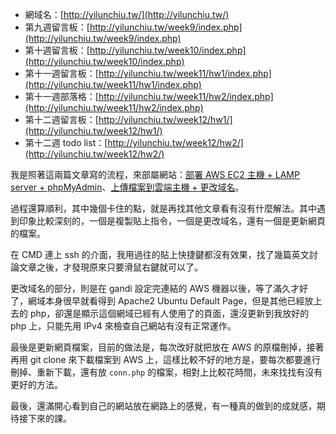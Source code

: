 * 網域名：[http://yilunchiu.tw/](http://yilunchiu.tw/)
* 第九週留言板：[http://yilunchiu.tw/week9/index.php](http://yilunchiu.tw/week9/index.php)
* 第十週留言板：[http://yilunchiu.tw/week10/index.php](http://yilunchiu.tw/week10/index.php)
* 第十一週留言板：[http://yilunchiu.tw/week11/hw1/index.php](http://yilunchiu.tw/week11/hw1/index.php)
* 第十一週部落格：[http://yilunchiu.tw/week11/hw2/index.php](http://yilunchiu.tw/week11/hw2/index.php)
* 第十二週留言板：[http://yilunchiu.tw/week12/hw1/](http://yilunchiu.tw/week12/hw1/)
* 第十二週 todo list：[http://yilunchiu.tw/week12/hw2/](http://yilunchiu.tw/week12/hw2/)

我是照著這兩篇文章寫的流程，來部屬網站：[部署 AWS EC2 主機 + LAMP server + phpMyAdmin](https://derek.coderbridge.io/2020/09/16/create-your-website/)、[上傳檔案到雲端主機 + 更改域名](https://derek.coderbridge.io/2020/09/17/create-your-website2/)。

過程還算順利，其中幾個卡住的點，就是再找其他文章看有沒有什麼解法。其中遇到印象比較深刻的，一個是複製貼上指令，一個是更改域名，還有一個是更新網頁的檔案。

在 CMD 連上 ssh 的介面，我用過往的貼上快捷鍵都沒有效果，找了幾篇英文討論文章之後，才發現原來只要滑鼠右鍵就可以了。

更改域名的部分，則是在 gandi 設定完連結的 AWS 機器以後，等了滿久才好了，網域本身很早就看得到 Apache2 Ubuntu Default Page，但是其他已經放上去的 php，卻還是顯示這個網域已經有人使用了的頁面，還沒更新到我放好的 php 上，只能先用 IPv4 來檢查自己網站有沒有正常運作。

最後是更新網頁檔案，目前的做法是，每次改好就把放在 AWS 的原檔刪掉，接著再用 git clone 來下載檔案到 AWS 上，這樣比較不好的地方是，要每次都要進行刪掉、重新下載，還有放 `conn.php` 的檔案，相對上比較花時間，未來找找有沒有更好的方法。

最後，還滿開心看到自己的網站放在網路上的感覺，有一種真的做到的成就感，期待接下來的課。